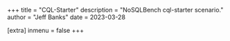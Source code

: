 +++
title = "CQL-Starter"
description = "NoSQLBench cql-starter scenario."
author = "Jeff Banks"
date = 2023-03-28

[extra]
inmenu = false
+++
